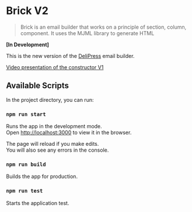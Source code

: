 # Brick V2

> Brick is an email builder that works on a principle of section, column, component.
> It uses the MJML library to generate HTML

**[In Development]**

This is the new version of the [DeliPress](https://delipress.io/) email builder.

[Video presentation of the constructor V1](https://www.youtube.com/watch?v=8iCcGJ2gpCk&t=22s)

## Available Scripts

In the project directory, you can run:

### `npm run start`

Runs the app in the development mode.<br>
Open [http://localhost:3000](http://localhost:3000) to view it in the browser.

The page will reload if you make edits.<br>
You will also see any errors in the console.

### `npm run build`

Builds the app for production.<br>

### `npm run test`

Starts the application test.
